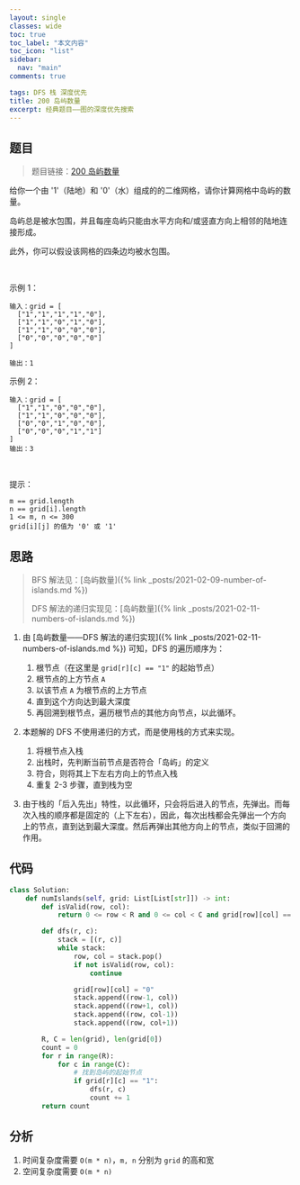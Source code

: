 ```yaml
---
layout: single
classes: wide
toc: true
toc_label: "本文内容"
toc_icon: "list"
sidebar:
  nav: "main"
comments: true

tags: DFS 栈 深度优先
title: 200 岛屿数量
excerpt: 经典题目——图的深度优先搜索
---
```


## 题目

> 题目链接：[200 岛屿数量](https://leetcode-cn.com/problems/number-of-islands/)

给你一个由 '1'（陆地）和 '0'（水）组成的的二维网格，请你计算网格中岛屿的数量。

岛屿总是被水包围，并且每座岛屿只能由水平方向和/或竖直方向上相邻的陆地连接形成。

此外，你可以假设该网格的四条边均被水包围。

 

示例 1：

    输入：grid = [
      ["1","1","1","1","0"],
      ["1","1","0","1","0"],
      ["1","1","0","0","0"],
      ["0","0","0","0","0"]
    ]

    输出：1

示例 2：

    输入：grid = [
      ["1","1","0","0","0"],
      ["1","1","0","0","0"],
      ["0","0","1","0","0"],
      ["0","0","0","1","1"]
    ]
    输出：3
 

提示：

    m == grid.length
    n == grid[i].length
    1 <= m, n <= 300
    grid[i][j] 的值为 '0' 或 '1'



## 思路 

> BFS 解法见：[岛屿数量]({% link _posts/2021-02-09-number-of-islands.md %}) 
> 
> DFS 解法的递归实现见：[岛屿数量]({% link _posts/2021-02-11-numbers-of-islands.md %}) 

1. 由 [岛屿数量——DFS 解法的递归实现]({% link _posts/2021-02-11-numbers-of-islands.md %}) 可知，DFS 的遍历顺序为：
   1. 根节点（在这里是 `grid[r][c] == "1"` 的起始节点）
   2. 根节点的上方节点 `A`
   3. 以该节点 `A` 为根节点的上方节点
   4. 直到这个方向达到最大深度
   5. 再回溯到根节点，遍历根节点的其他方向节点，以此循环。

2. 本题解的 DFS 不使用递归的方式，而是使用栈的方式来实现。
   1. 将根节点入栈
   2. 出栈时，先判断当前节点是否符合「岛屿」的定义
   3. 符合，则将其上下左右方向上的节点入栈
   4. 重复 2-3 步骤，直到栈为空

3. 由于栈的「后入先出」特性，以此循环，只会将后进入的节点，先弹出。而每次入栈的顺序都是固定的（上下左右），因此，每次出栈都会先弹出一个方向上的节点，直到达到最大深度。然后再弹出其他方向上的节点，类似于回溯的作用。


## 代码 

```python
class Solution:
    def numIslands(self, grid: List[List[str]]) -> int:
        def isValid(row, col):
            return 0 <= row < R and 0 <= col < C and grid[row][col] == "1"

        def dfs(r, c):
            stack = [(r, c)]
            while stack:
                row, col = stack.pop()
                if not isValid(row, col):
                    continue

                grid[row][col] = "0"
                stack.append((row-1, col))
                stack.append((row+1, col))
                stack.append((row, col-1))
                stack.append((row, col+1))

        R, C = len(grid), len(grid[0])
        count = 0
        for r in range(R):
            for c in range(C):
                # 找到岛屿的起始节点
                if grid[r][c] == "1":
                    dfs(r, c)
                    count += 1
        return count
```

## 分析 

1. 时间复杂度需要 `O(m * n)`，`m, n` 分别为 `grid` 的高和宽
2. 空间复杂度需要 `O(m * n)`